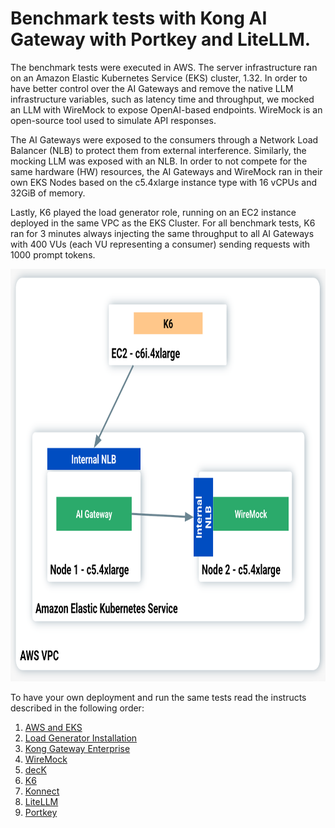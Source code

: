 # Benchmark tests with Kong AI Gateway with Portkey and LiteLLM.

The benchmark tests were executed in AWS. The server infrastructure ran on an Amazon Elastic Kubernetes Service (EKS) cluster, 1.32. In order to have  better control over the AI Gateways and remove the native LLM infrastructure variables, such as latency time and throughput, we mocked an LLM with WireMock to expose OpenAI-based endpoints. WireMock is an open-source tool used to simulate API responses.

The AI Gateways were exposed to the consumers through a Network Load Balancer (NLB) to protect them from external interference. Similarly, the mocking LLM was exposed with an NLB. In order to not compete for the same hardware (HW) resources, the AI Gateways and WireMock ran in their own EKS Nodes based on the c5.4xlarge instance type with 16 vCPUs and 32GiB of memory.

Lastly, K6 played the load generator role, running on an EC2 instance deployed in the same VPC as the EKS Cluster. For all benchmark tests, K6 ran for 3 minutes always injecting the same throughput to all AI Gateways with 400 VUs (each VU representing a consumer) sending requests with 1000 prompt tokens.




<img src="/static/images/architecture.png" width="776" height="660"/>


To have your own deployment and run the same tests read the instructs described in the following order:

1. [AWS and EKS](./1.%20AWS-EKS/aws-eks.md)
2. [Load Generator Installation](./2.%20Load%20Generator/load_generator.md)
3. [Kong Gateway Enterprise](./3.%20Kong%20Gateway%20Enterprise/kong_gateway_enterprise.md)
4. [WireMock](./4.%20WireMock/wiremock.md)
5. [decK](./5.%20decK/deck.md)
6. [K6](./6.%20K6/k6.md)
7. [Konnect](./7.%20Konnect/kong_gateway_enterprise.md)
8. [LiteLLM](./8.%20LiteLLM/litellm.md)
9. [Portkey](./9.%20Portkey/portkey.md)